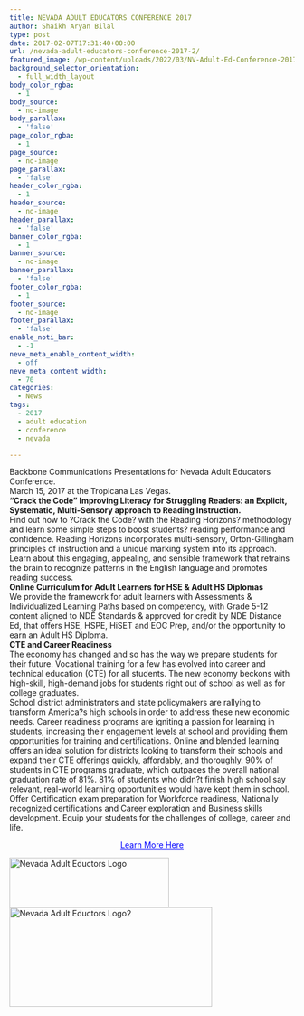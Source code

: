 ```yaml
---
title: NEVADA ADULT EDUCATORS CONFERENCE 2017
author: Shaikh Aryan Bilal
type: post
date: 2017-02-07T17:31:40+00:00
url: /nevada-adult-educators-conference-2017-2/
featured_image: /wp-content/uploads/2022/03/NV-Adult-Ed-Conference-2017.png
background_selector_orientation:
  - full_width_layout
body_color_rgba:
  - 1
body_source:
  - no-image
body_parallax:
  - 'false'
page_color_rgba:
  - 1
page_source:
  - no-image
page_parallax:
  - 'false'
header_color_rgba:
  - 1
header_source:
  - no-image
header_parallax:
  - 'false'
banner_color_rgba:
  - 1
banner_source:
  - no-image
banner_parallax:
  - 'false'
footer_color_rgba:
  - 1
footer_source:
  - no-image
footer_parallax:
  - 'false'
enable_noti_bar:
  - -1
neve_meta_enable_content_width:
  - off
neve_meta_content_width:
  - 70
categories:
  - News
tags:
  - 2017
  - adult education
  - conference
  - nevada

---
```

Backbone Communications Presentations for Nevada Adult Educators Conference.  
March 15, 2017 at the Tropicana Las Vegas.  
**&#8220;Crack the Code&#8221; Improving Literacy for Struggling Readers: an Explicit, Systematic, Multi-Sensory approach to Reading Instruction.**  
Find out how to ?Crack the Code? with the Reading Horizons? methodology and learn some simple steps to boost students? reading performance and confidence. Reading Horizons incorporates multi-sensory, Orton-Gillingham principles of instruction and a unique marking system into its approach. Learn about this engaging, appealing, and sensible framework that retrains the brain to recognize patterns in the English language and promotes reading success.  
**Online Curriculum for Adult Learners for HSE & Adult HS Diplomas**  
We provide the framework for adult learners with Assessments & Individualized Learning Paths based on competency, with Grade 5-12 content aligned to NDE Standards & approved for credit by NDE Distance Ed, that offers HSE, HSPE, HiSET and EOC Prep, and/or the opportunity to earn an Adult HS Diploma.  
**CTE and Career Readiness**  
The economy has changed and so has the way we prepare students for their future. Vocational training for a few has evolved into career and technical education (CTE) for all students. The new economy beckons with high-skill, high-demand jobs for students right out of school as well as for college graduates.  
School district administrators and state policymakers are rallying to transform America?s high schools in order to address these new economic needs. Career readiness programs are igniting a passion for learning in students, increasing their engagement levels at school and providing them opportunities for training and certifications. Online and blended learning offers an ideal solution for districts looking to transform their schools and expand their CTE offerings quickly, affordably, and thoroughly. 90% of students in CTE programs graduate, which outpaces the overall national graduation rate of 81%. 81% of students who didn?t finish high school say relevant, real-world learning opportunities would have kept them in school. Offer Certification exam preparation for Workforce readiness, Nationally recognized certifications and Career exploration and Business skills development. Equip your students for the challenges of college, career and life.

<p style="text-align: center;">
  <span style="color: #0000ff;"><a style="color: #0000ff;" href="http://conference.nvadulted.org">Learn More Here</a></span>
</p>

[<img loading="lazy" class=" wp-image-9829 aligncenter" src="http://backbonecommunications.com/wp-content/uploads/2017/02/Nevada-Adult-Eductors-Logo.png" alt="Nevada Adult Eductors Logo" width="282" height="88" />][1]  
[<img loading="lazy" class=" wp-image-9831 aligncenter" src="http://backbonecommunications.com/wp-content/uploads/2017/02/Nevada-Adult-Eductors-Logo2.png" alt="Nevada Adult Eductors Logo2" width="358" height="176" />][1]

 [1]: http://conference.nvadulted.org